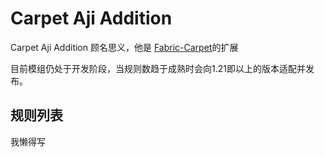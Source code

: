 # Carpet Aji Addition

Carpet Aji Addition 顾名思义，他是 [Fabric-Carpet](https://github.com/gnembon/fabric-carpet)的扩展

目前模组仍处于开发阶段，当规则数趋于成熟时会向1.21即以上的版本适配并发布。

## 规则列表
我懒得写